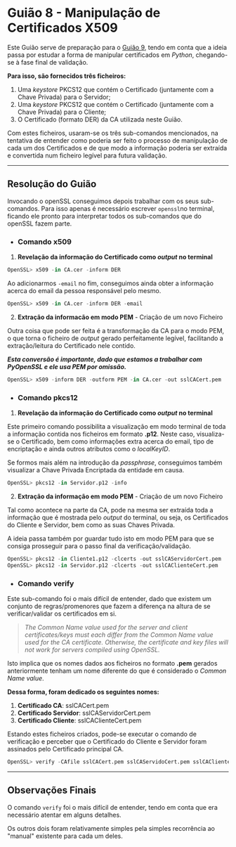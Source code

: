 # Guião 8 -  Manipulação de Certificados X509

Este Guião serve de preparação para o [Guião 9](https://github.com/uminho-miei-crypto/1920-G9/tree/master/Guiões/G9), tendo em conta que a ideia passa por estudar a forma de manipular certificados em *Python*, chegando-se à fase final de validação. 

**Para isso, são fornecidos três ficheiros:**

1. Uma *keystore* PKCS12 que contém o Certificado (juntamente com a Chave Privada) para o Servidor;
2. Uma *keystore* PKCS12 que contém o Certificado (juntamente com a Chave Privada) para o Cliente;
3. O Certificado (formato DER) da CA utilizada neste Guião.

Com estes ficheiros, usaram-se os três sub-comandos mencionados, na tentativa de entender como poderia ser feito o processo de manipulação de cada um dos Certificados e de que modo a informação poderia ser extraída e convertida num ficheiro legível para futura validação.

---

## Resolução do Guião

Invocando o openSSL conseguimos depois trabalhar com os seus sub-comandos. Para isso apenas é necessário escrever ```openssl```no terminal, ficando ele pronto para interpretar todos os sub-comandos que do openSSL fazem parte.

- ### **Comando x509**

1. **Revelação da informação do Certificado como *output* no terminal**

```python
OpenSSL> x509 -in CA.cer -inform DER
```

Ao adicionarmos ```-email``` no fim, conseguimos ainda obter a informação acerca do email da pessoa responsável pelo mesmo.

```python
OpenSSL> x509 -in CA.cer -inform DER -email
```

2. **Extração da informacão em modo PEM** - Criação de um novo Ficheiro

Outra coisa que pode ser feita é a transformação da CA para o modo PEM, o que torna o ficheiro de *output* gerado perfeitamente legível, facilitando a extração/leitura do Certificado nele contido.

***Esta conversão é importante, dado que estamos a trabalhar com PyOpenSSL e ele usa PEM por omissão.***

```python
OpenSSL> x509 -inform DER -outform PEM -in CA.cer -out sslCACert.pem
```

- ### **Comando pkcs12**

1. **Revelação da informação do Certificado como *output* no terminal**

Este primeiro comando possibilita a visualização em modo terminal de toda a informação contida nos ficheiros em formato **.p12**. Neste caso, visualiza-se o Certificado, bem como informações extra acerca do email, tipo de encriptação e ainda outros atributos como o *localKeyID*.

Se formos mais além na introdução da *passphrase*, conseguimos também visualizar a Chave Privada Encriptada da entidade em causa.

```python
OpenSSL> pkcs12 -in Servidor.p12 -info
```

2. **Extração da informação em modo PEM** - Criação de um novo Ficheiro

Tal como acontece na parte da CA, pode na mesma ser extraída toda a informação que é mostrada pelo *output* do terminal, ou seja, os Certificados do Cliente e Servidor, bem como as suas Chaves Privada.

A ideia passa também por guardar tudo isto em modo PEM para que se consiga prosseguir para o passo final da verificação/validação.

```python
OpenSSL> pkcs12 -in Cliente1.p12 -clcerts -out sslCAServidorCert.pem
OpenSSL> pkcs12 -in Servidor.p12 -clcerts -out sslCAClienteCert.pem
```

- ### **Comando verify**

Este sub-comando foi o mais difícil de entender, dado que existem um conjunto de regras/promenores que fazem a diferença na altura de se verificar/validar os certificados em si.

> *The Common Name value used for the server and client certificates/keys must each differ from the Common Name value used for the CA certificate. Otherwise, the certificate and key files will not work for servers compiled using OpenSSL.*

Isto implica que os nomes dados aos ficheiros no formato **.pem** gerados anteriormente tenham um nome diferente do que é considerado o *Common Name value*.

**Dessa forma, foram dedicado os seguintes nomes:**

1. **Certificado CA**: sslCACert.pem
2. **Certificado Servidor**: sslCAServidorCert.pem
3. **Certificado Cliente**: sslCAClienteCert.pem

Estando estes ficheiros criados, pode-se executar o comando de verificação e perceber que o Certificado do Cliente e Servidor foram assinados pelo Certificado principal CA.

```python
OpenSSL> verify -CAfile sslCACert.pem sslCAServidoCert.pem sslCAClienteCert.pem
```

---

## Observações Finais

O comando ```verify``` foi o mais difícil de entender, tendo em conta que era necessário atentar em alguns detalhes. 

Os outros dois foram relativamente simples pela simples recorrência ao "manual"  existente para cada um deles. 